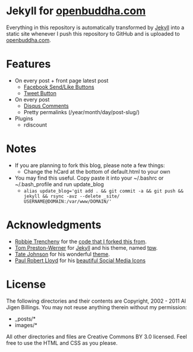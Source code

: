 # Jekyll for [openbuddha.com](http://openbuddha.com)

Everything in this repository is automatically transformed by [Jekyll](http://github.com/mojombo/jekyll) into a static site whenever I push this repository to GitHub and is uploaded to [openbuddha.com](http://openbuddha.com).

# Features

* On every post + front page latest post
  * [Facebook Send/Like Buttons](https://developers.facebook.com/docs/reference/plugins/like/)
  * [Tweet Button](https://twitter.com/about/resources/tweetbutton)
* On every post
  * [Disqus Comments](http://disqus.com)
  * Pretty permalinks (/year/month/day/post-slug/)
* Plugins
  * rdiscount

# Notes
* If you are planning to fork this blog, please note a few things:
  * Change the hCard at the bottom of default.html to your own
* You may find this useful. Copy paste it into your ~/.bashrc or ~/.bash\_profile and run update\_blog 
  * `alias update_blog='git add . && git commit -a && git push && jekyll && rsync -avz --delete _site/ USERNAME@DOMAIN:/var/www/DOMAIN/'`

# Acknowledgments

* [Robbie Trencheny](http://robbie.io) for the [code that I forked this from](https://github.com/robbiet480/robbie.io).
* [Tom Preston-Werner](http://tom.preston-werner.com/) for [Jekyll](http://github.com/mojombo/jekyll) and his theme, named [tpw](https://github.com/mojombo/tpw).
* [Tate Johnson](http://tatey.com) for his wonderful [theme](https://github.com/tatey/tatey.com).
* [Paul Robert Lloyd](http://paulrobertlloyd.com/2009/06/social_media_icons/) for his [beautiful Social Media Icons](http://paulrobertlloyd.com/2009/06/social_media_icons/)

# License

The following directories and their contents are Copyright, 2002 - 2011 Al Jigen Billings. You may not reuse anything therein without my permission:

* _posts/*
* images/*

All other directories and files are Creative Commons BY 3.0 licensed. Feel free to use the HTML and CSS as you please. 